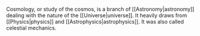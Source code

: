 Cosmology, or study of the cosmos, is a branch of [[Astronomy|astronomy]] dealing with the nature of the [[Universe|universe]]. It heavily draws from [[Physics|physics]] and [[Astrophysics|astrophysics]]. It was also called celestial mechanics.